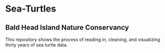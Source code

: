 # Sea-Turtles
## Bald Head Island Nature Conservancy

This repository shows the process of reading in, cleaning, and visualizing thirty years of sea turtle data. 
